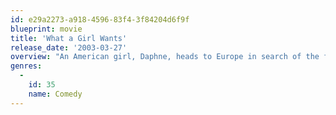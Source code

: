 ```yaml
---
id: e29a2273-a918-4596-83f4-3f84204d6f9f
blueprint: movie
title: 'What a Girl Wants'
release_date: '2003-03-27'
overview: "An American girl, Daphne, heads to Europe in search of the father she's never met. But instead of finding a British version of her bohemian mother, she learns the love of her mom's life is an uptight politician. The only problem now is that her long-lost dad is engaged to a fiercely territorial social climber with a daughter who makes Daphne's life miserable."
genres:
  -
    id: 35
    name: Comedy
---
```


